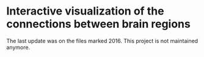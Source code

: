 # Interactive visualization of the connections between brain regions

The last update was on the files marked 2016. This project is not maintained anymore.
